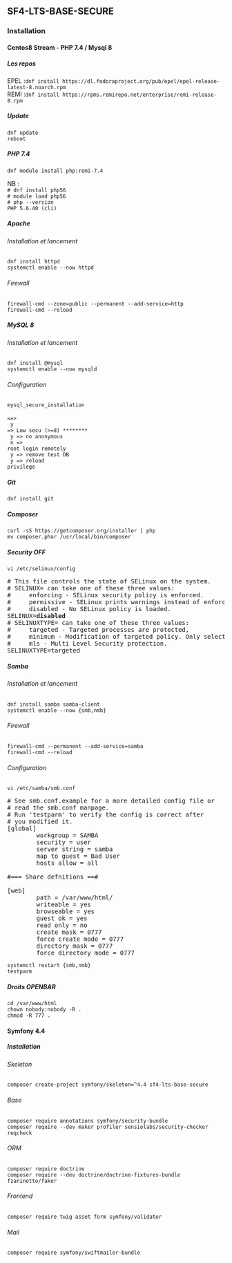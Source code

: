 ## SF4-LTS-BASE-SECURE
### Installation
#### Centos8 Stream - PHP 7.4 / Mysql 8
##### Les repos
EPEL :`dnf install https://dl.fedoraproject.org/pub/epel/epel-release-latest-8.noarch.rpm`<br>
REMI :`dnf install https://rpms.remirepo.net/enterprise/remi-release-8.rpm`<br>
##### Update
`dnf update `<br>
`reboot`<br>
##### PHP 7.4
`dnf module install php:remi-7.4`<br>

NB :<br>
`# dnf install php56`<br>
`# module load php56`<br>
`# php --version`<br>
`PHP 5.6.40 (cli)`<br>

##### Apache
###### Installation et lancement
`dnf install httpd`<br>
`systemctl enable --now httpd`<br>

###### Firewall
`firewall-cmd --zone=public --permanent --add-service=http`<br>
`firewall-cmd --reload`<br>

##### MySQL 8
###### Installation et lancement
`dnf install @mysql`<br>
`systemctl enable --now mysqld`<br>

###### Configuration
`mysql_secure_installation`<br>
<br>
<code>==><br>
y => Low secu (>=8) ********<br>
y => no anonymous<br>
n => root login remotely<br>
y => remove test DB<br>
y => reload privilege
</code>

##### Git
`dnf install git`<br>

##### Composer
`curl -sS https://getcomposer.org/installer | php`<br>
`mv composer.phar /usr/local/bin/composer`<br>

##### Security OFF
`vi /etc/selinux/config`<br>

<pre>
# This file controls the state of SELinux on the system.
# SELINUX= can take one of these three values:
#     enforcing - SELinux security policy is enforced.
#     permissive - SELinux prints warnings instead of enforcing.
#     disabled - No SELinux policy is loaded.
SELINUX=<b>disabled</b>
# SELINUXTYPE= can take one of these three values:
#     targeted - Targeted processes are protected,
#     minimum - Modification of targeted policy. Only selected processes are protected.
#     mls - Multi Level Security protection.
SELINUXTYPE=targeted
</pre>

##### Samba
###### Installation et lancement
`dnf install samba samba-client`<br>
`systemctl enable --now {smb,nmb}`<br>

###### Firewall
`firewall-cmd --permanent --add-service=samba`<br>
`firewall-cmd --reload`<br>

###### Configuration
`vi /etc/samba/smb.conf`<br>

<pre>
# See smb.conf.example for a more detailed config file or
# read the smb.conf manpage.
# Run 'testparm' to verify the config is correct after
# you modified it.
[global]
        workgroup = SAMBA
        security = user
        server string = samba
        map to guest = Bad User
        hosts allow = all

#=== Share defnitions ==#

[web]
        path = /var/www/html/
        writeable = yes
        browseable = yes
        guest ok = yes
        read only = no
        create mask = 0777
        force create mode = 0777
        directory mask = 0777
        force directory mode = 0777
</pre>

`systemctl restart {smb,nmb}`<br>
`testparm`<br>

##### Droits OPENBAR
`cd /var/www/html`<br>
`chown nobody:nobody -R .`<br>
`chmod -R 777 .`<br>

#### Symfony 4.4
##### Installation
###### Skeleton
`composer create-project symfony/skeleton=^4.4 sf4-lts-base-secure`<br>

###### Base
`composer require annotations symfony/security-bundle`<br>
`composer require --dev maker profiler sensiolabs/security-checker reqcheck`<br>

###### ORM
`composer require doctrine`<br>
`composer require --dev doctrine/doctrine-fixtures-bundle fzaninotto/faker`<br>

###### Frontend
`composer require twig asset form symfony/validator`<br>

###### Mail
`composer require symfony/swiftmailer-bundle`<br>